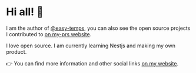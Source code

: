 # Hi all! 👋

I am the author of [@easy-temps](https://github.com/easy-temps), you can also see the open source projects I contributed to [on my-prs website](https://prs.devv.zone/).

I love open source. I am currently learning Nestjs and making my own product.

👉 You can find more information and other social links [on my website](https://me.devv.zone/).
